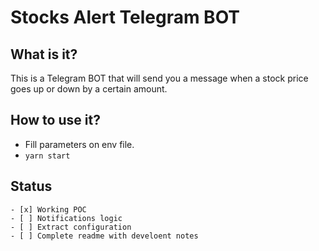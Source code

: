 # Stocks Alert Telegram BOT

## What is it?

This is a Telegram BOT that will send you a message when a stock price goes up or down by a certain amount.

## How to use it?

- Fill parameters on env file.
- `yarn start`

## Status

    - [x] Working POC
    - [ ] Notifications logic
    - [ ] Extract configuration
    - [ ] Complete readme with develoent notes
